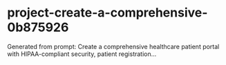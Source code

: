 # project-create-a-comprehensive-0b875926
Generated from prompt: Create a comprehensive healthcare patient portal with HIPAA-compliant security, patient registration...
